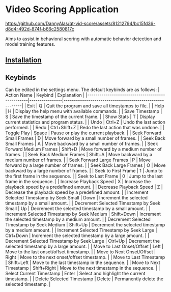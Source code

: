 # Video Scoring Application
https://github.com/DannyAlas/qt-vid-score/assets/81212794/bc15fd36-d8d4-492d-874f-b66c2580817c

Aims to assist in behavioral scoring with automatic behavior detection and model training features.

## [Installation](https://github.com/DannyAlas/qt-vid-score/wiki/Installation)

## Keybinds
Can be edited in the settings menu. The default keybinds are as follows:
| Action Name                                     | Keybind        | Explanation                                             |
|-------------------------------------------------|----------------|---------------------------------------------------------|
| Exit                                            | Q              | Quit the program and save all timestamps to file.       |
| Help                                            | H              | Display the help menu with available commands.          |
| Save Timestamp                                  | S              | Save the timestamp of the current frame.                |
| Show Stats                                      | T              | Display current statistics and program status.          |
| Undo                                            | Ctrl+Z         | Undo the last action performed.                         |
| Redo                                            | Ctrl+Shift+Z   | Redo the last action that was undone.                   |
| Toggle Play                                     | Space          | Pause or play the current playback.                     |
| Seek Forward Small Frames                       | D              | Move forward by a small number of frames.               |
| Seek Back Small Frames                          | A              | Move backward by a small number of frames.              |
| Seek Forward Medium Frames                      | Shift+D        | Move forward by a medium number of frames.              |
| Seek Back Medium Frames                         | Shift+A        | Move backward by a medium number of frames.             |
| Seek Forward Large Frames                       | P              | Move forward by a large number of frames.               |
| Seek Back Large Frames                          | O              | Move backward by a large number of frames.              |
| Seek to First Frame                             | 1              | Jump to the first frame in the sequence.                |
| Seek to Last Frame                              | 0              | Jump to the last frame in the sequence.                 |
| Increase Playback Speed                         | X              | Increase the playback speed by a predefined amount.     |
| Decrease Playback Speed                         | Z              | Decrease the playback speed by a predefined amount.     |
| Increment Selected Timestamp by Seek Small      | Down           | Increment the selected timestamp by a small amount.     |
| Decrement Selected Timestamp by Seek Small      | Up             | Decrement the selected timestamp by a small amount.     |
| Increment Selected Timestamp by Seek Medium     | Shift+Down     | Increment the selected timestamp by a medium amount.    |
| Decrement Selected Timestamp by Seek Medium     | Shift+Up       | Decrement the selected timestamp by a medium amount.    |
| Increment Selected Timestamp by Seek Large      | Ctrl+Down      | Increment the selected timestamp by a large amount.     |
| Decrement Selected Timestamp by Seek Large      | Ctrl+Up        | Decrement the selected timestamp by a large amount.     |
| Move to Last Onset/Offset                       | Left           | Move to the last onset/offset timestamp.                |
| Move to Next Onset/Offset                       | Right          | Move to the next onset/offset timestamp.                |
| Move to Last Timestamp                          | Shift+Left     | Move to the last timestamp in the sequence.             |
| Move to Next Timestamp                          | Shift+Right    | Move to the next timestamp in the sequence.             |
| Select Current Timestamp                        | Enter          | Select and highlight the current timestamp.             |
| Delete Selected Timestamp                       | Delete         | Permanently delete the selected timestamp.              |
